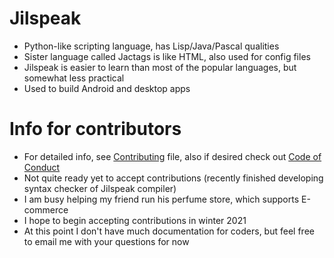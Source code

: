 # Jilspeak
* Python-like scripting language, has Lisp/Java/Pascal qualities
* Sister language called Jactags is like HTML, also used for config files
* Jilspeak is easier to learn than most of the popular languages, but somewhat less practical
* Used to build Android and desktop apps
# Info for contributors
* For detailed info, see [Contributing](CONTRIBUTING.md) file, also if desired check out [Code of Conduct](CODE_OF_CONDUCT.md)
* Not quite ready yet to accept contributions (recently finished developing syntax checker of Jilspeak compiler)
* I am busy helping my friend run his perfume store, which supports E-commerce
* I hope to begin accepting contributions in winter 2021
* At this point I don't have much documentation for coders, but feel free to email me with your questions for now
